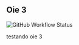 ## Oie 3

![GitHub Workflow Status](https://img.shields.io/github/workflow/status/carvalhodj/teste-actions/All)

testando
oie 3
